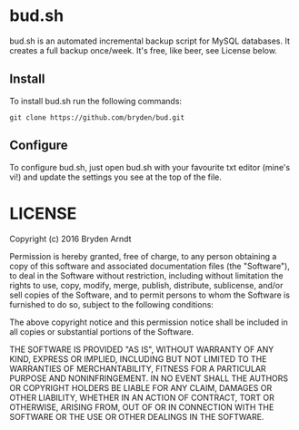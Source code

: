 bud.sh
==============
bud.sh is an automated incremental backup script for MySQL databases. It creates a full backup once/week. It's free, like beer, see License below.


Install
--------------
To install bud.sh run the following commands:

    git clone https://github.com/bryden/bud.git

Configure
--------------
To configure bud.sh, just open bud.sh with your favourite txt editor (mine's vi!) and update the settings you see at the top of the file.

LICENSE
=================
Copyright (c) 2016 Bryden Arndt


Permission is hereby granted, free of charge, to any person obtaining a copy of this software and associated documentation files (the "Software"), to deal in the Software without restriction, including without limitation the rights to use, copy, modify, merge, publish, distribute, sublicense, and/or sell copies of the Software, and to permit persons to whom the Software is furnished to do so, subject to the following conditions:

The above copyright notice and this permission notice shall be included in all copies or substantial portions of the Software.

THE SOFTWARE IS PROVIDED "AS IS", WITHOUT WARRANTY OF ANY KIND, EXPRESS OR IMPLIED, INCLUDING BUT NOT LIMITED TO THE WARRANTIES OF MERCHANTABILITY, FITNESS FOR A PARTICULAR PURPOSE AND NONINFRINGEMENT. IN NO EVENT SHALL THE AUTHORS OR COPYRIGHT HOLDERS BE LIABLE FOR ANY CLAIM, DAMAGES OR OTHER LIABILITY, WHETHER IN AN ACTION OF CONTRACT, TORT OR OTHERWISE, ARISING FROM, OUT OF OR IN CONNECTION WITH THE SOFTWARE OR THE USE OR OTHER DEALINGS IN THE SOFTWARE.
